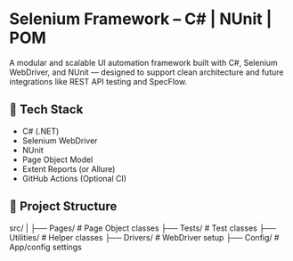 # Selenium Framework – C# | NUnit | POM

A modular and scalable UI automation framework built with C#, Selenium WebDriver, and NUnit — designed to support clean architecture and future integrations like REST API testing and SpecFlow.

## 🔧 Tech Stack

- C# (.NET)
- Selenium WebDriver
- NUnit
- Page Object Model
- Extent Reports (or Allure)
- GitHub Actions (Optional CI)

## 📁 Project Structure
src/
|
├── Pages/ # Page Object classes
├── Tests/ # Test classes
├── Utilities/ # Helper classes
├── Drivers/ # WebDriver setup
├── Config/ # App/config settings
